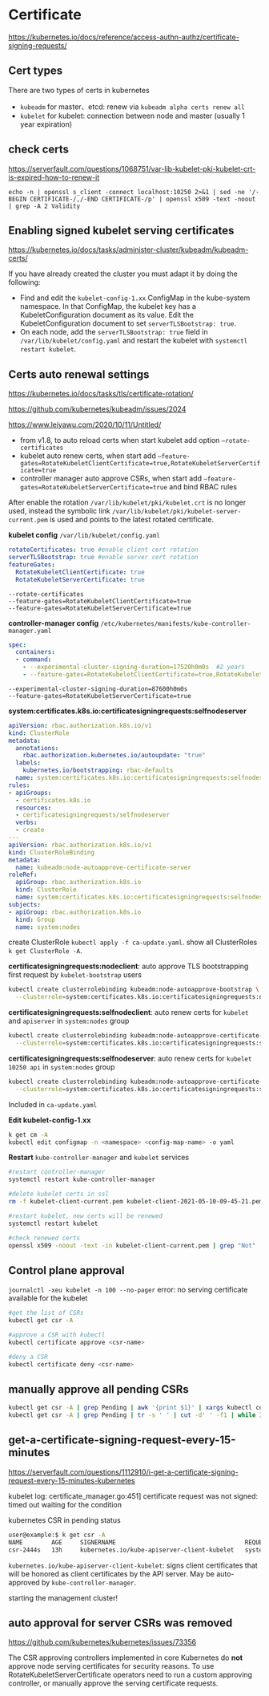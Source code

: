 # Certificate

https://kubernetes.io/docs/reference/access-authn-authz/certificate-signing-requests/

## Cert types
There are two types of certs in kubernetes
- `kubeadm` for master、etcd: renew via `kubeadm alpha certs renew all`
- `kubelet` for kubelet: connection between node and master (usually 1 year expiration)

## check certs
https://serverfault.com/questions/1068751/var-lib-kubelet-pki-kubelet-crt-is-expired-how-to-renew-it
```
echo -n | openssl s_client -connect localhost:10250 2>&1 | sed -ne '/-BEGIN CERTIFICATE-/,/-END CERTIFICATE-/p' | openssl x509 -text -noout | grep -A 2 Validity
```

## Enabling signed kubelet serving certificates
https://kubernetes.io/docs/tasks/administer-cluster/kubeadm/kubeadm-certs/

If you have already created the cluster you must adapt it by doing the following:
- Find and edit the `kubelet-config-1.xx` ConfigMap in the kube-system namespace.
  In that ConfigMap, the kubelet key has a KubeletConfiguration document as its value.
  Edit the KubeletConfiguration document to set `serverTLSBootstrap: true`.
- On each node, add the `serverTLSBootstrap: true` field in `/var/lib/kubelet/config.yaml` and restart the kubelet with `systemctl restart kubelet`.

## Certs auto renewal settings
https://kubernetes.io/docs/tasks/tls/certificate-rotation/

https://github.com/kubernetes/kubeadm/issues/2024

https://www.leiyawu.com/2020/10/11/Untitled/
- from v1.8, to auto reload certs when start kubelet add option `–rotate-certificates`
- kubelet auto renew certs, when start add `–feature-gates=RotateKubeletClientCertificate=true,RotateKubeletServerCertificate=true`
- controller manager auto approve CSRs, when start add `–feature-gates=RotateKubeletServerCertificate=true` and bind RBAC rules

After enable the rotation `/var/lib/kubelet/pki/kubelet.crt` is no longer used, instead the symbolic link `/var/lib/kubelet/pki/kubelet-server-current.pem` is used and points to the latest rotated certificate.

**kubelet config** `/var/lib/kubelet/config.yaml`
```yaml
rotateCertificates: true #enable client cert rotation
serverTLSBootstrap: true #enable server cert rotation
featureGates:
  RotateKubeletClientCertificate: true
  RotateKubeletServerCertificate: true
```
```
--rotate-certificates
--feature-gates=RotateKubeletClientCertificate=true
--feature-gates=RotateKubeletServerCertificate=true
```

**controller-manager config** `/etc/kubernetes/manifests/kube-controller-manager.yaml`
```yaml
spec:
  containers:
  - command:
    - --experimental-cluster-signing-duration=17520h0m0s  #2 years
    - --feature-gates=RotateKubeletClientCertificate=true,RotateKubeletServerCertificate=true #auto approve csr
```
```
--experimental-cluster-signing-duration=87600h0m0s
--feature-gates=RotateKubeletServerCertificate=true
```

**system:certificates.k8s.io:certificatesigningrequests:selfnodeserver**
```yaml
apiVersion: rbac.authorization.k8s.io/v1
kind: ClusterRole
metadata:
  annotations:
    rbac.authorization.kubernetes.io/autoupdate: "true"
  labels:
    kubernetes.io/bootstrapping: rbac-defaults
  name: system:certificates.k8s.io:certificatesigningrequests:selfnodeserver
rules:
- apiGroups:
  - certificates.k8s.io
  resources:
  - certificatesigningrequests/selfnodeserver
  verbs:
  - create
---
apiVersion: rbac.authorization.k8s.io/v1
kind: ClusterRoleBinding
metadata:
  name: kubeadm:node-autoapprove-certificate-server
roleRef:
  apiGroup: rbac.authorization.k8s.io
  kind: ClusterRole
  name: system:certificates.k8s.io:certificatesigningrequests:selfnodeserver
subjects:
- apiGroup: rbac.authorization.k8s.io
  kind: Group
  name: system:nodes
```
create ClusterRole `kubectl apply -f ca-update.yaml`.
show all ClusterRoles `k get ClusterRole -A`.

**certificatesigningrequests:nodeclient**: auto approve TLS bootstrapping first request by `kubelet-bootstrap` users
```sh
kubectl create clusterrolebinding kubeadm:node-autoapprove-bootstrap \
  --clusterrole=system:certificates.k8s.io:certificatesigningrequests:nodeclient --user=kubelet-bootstrap
```

**certificatesigningrequests:selfnodeclient**: auto renew certs for `kubelet` and `apiserver` in `system:nodes` group
```sh
kubectl create clusterrolebinding kubeadm:node-autoapprove-certificate-rotation \
  --clusterrole=system:certificates.k8s.io:certificatesigningrequests:selfnodeclient --group=system:nodes
```

**certificatesigningrequests:selfnodeserver**: auto renew certs for `kubelet 10250 api` in `system:nodes` group
```sh
kubectl create clusterrolebinding kubeadm:node-autoapprove-certificate-server \
  --clusterrole=system:certificates.k8s.io:certificatesigningrequests:selfnodeserver --group=system:nodes
```
Included in `ca-update.yaml`

**Edit kubelet-config-1.xx**
```sh
k get cm -A
kubectl edit configmap -n <namespace> <config-map-name> -o yaml
```

**Restart** `kube-controller-manager` and `kubelet` services
```sh
#restart controller-manager
systemctl restart kube-controller-manager

#delete kubelet certs in ssl
rm -f kubelet-client-current.pem kubelet-client-2021-05-10-09-45-21.pem kubelet.key kubelet.crt

#restart kubelet, new certs will be renewed
systemctl restart kubelet

#check renewed certs
openssl x509 -noout -text -in kubelet-client-current.pem | grep "Not"
```

## Control plane approval
`journalctl -xeu kubelet -n 100 --no-pager`
error: no serving certificate available for the kubelet
```sh
#get the list of CSRs
kubectl get csr -A

#approve a CSR with kubectl
kubectl certificate approve <csr-name>

#deny a CSR
kubectl certificate deny <csr-name>
```

## manually approve all pending CSRs
```sh
kubectl get csr -A | grep Pending | awk '{print $1}' | xargs kubectl certificate approve
kubectl get csr -A | grep Pending | tr -s ' ' | cut -d' ' -f1 | while IFS= read -r csr; do kubectl certificate approve $csr; done
```

## get-a-certificate-signing-request-every-15-minutes
https://serverfault.com/questions/1112910/i-get-a-certificate-signing-request-every-15-minutes-kubernetes

kubelet log:
certificate_manager.go:451] certificate request was not signed: timed out waiting for the condition

kubernetes CSR in pending status
```sh
user@example:$ k get csr -A
NAME        AGE     SIGNERNAME                                    REQUESTOR               CONDITION
csr-2444s   13h     kubernetes.io/kube-apiserver-client-kubelet   system:node:node1       Pending
```
`kubernetes.io/kube-apiserver-client-kubelet`: signs client certificates that will be honored as client certificates by the API server.
May be auto-approved by `kube-controller-manager`.

starting the management cluster!

## auto approval for server CSRs was removed
https://github.com/kubernetes/kubernetes/issues/73356

The CSR approving controllers implemented in core Kubernetes do **not** approve node serving certificates for security reasons. To use RotateKubeletServerCertificate operators need to run a custom approving controller, or manually approve the serving certificate requests.
